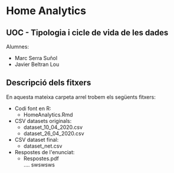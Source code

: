 # Home Analytics
## UOC - Tipologia i cicle de vida de les dades
Alumnes:
- Marc Serra Suñol
- Javier Beltran Lou

## Descripció dels fitxers

En aquesta mateixa carpeta arrel trobem els següents fitxers:

- Codi font en R: 
    - HomeAnalytics.Rmd
- CSV datasets originals:
    - dataset_10_04_2020.csv
    - dataset_26_04_2020.csv
- CSV dataset final:
    - dataset_net.csv
 - Respostes de l'enunciat:
    - Respostes.pdf    
....
swswsws
